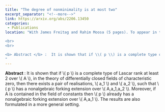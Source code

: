 ```yaml
---
title: "The degree of nonminimality is at most two"
excerpt_separator: "<!--more-->"
link: https://arxiv.org/abs/2206.13450
categories:
 - Publications
location: "With James Freitag and Rahim Moosa (5 pages). To appear in the Journal of Mathematical Logic. 

<br>
<br>

<b> Abstract </b> :  It is shown that if \\( p \\) is a complete type of Lascar rank at least 2 over \\( A \\), in the theory of differentially closed fields of characteristic zero, then there exists a pair of realisations, \\( a_1 \\) and \\( a_2 \\), such that \\( p \\) has a nonalgebraic forking extension over \\( A,a_1,a_2 \\). Moreover, if A is contained in the field of constants then \\( p \\) already has a nonalgebraic forking extension over \\( A,a_1 \\). The results are also formulated in a more general setting.
"
---
```


<b> Abstract </b> :  It is shown that if \\( p \\) is a complete type of Lascar rank at least 2 over \\( A \\), in the theory of differentially closed fields of characteristic zero, then there exists a pair of realisations, \\( a_1 \\) and \\( a_2 \\), such that \\( p \\) has a nonalgebraic forking extension over \\( A,a_1,a_2 \\). Moreover, if A is contained in the field of constants then \\( p \\) already has a nonalgebraic forking extension over \\( A,a_1 \\). The results are also formulated in a more general setting.